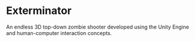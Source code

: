 # Exterminator

An endless 3D top-down zombie shooter developed using the Unity Engine and human-computer interaction concepts.
